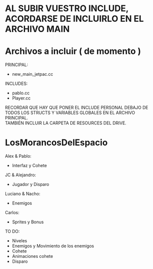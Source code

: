 # AL SUBIR VUESTRO INCLUDE, ACORDARSE DE INCLUIRLO EN EL ARCHIVO MAIN
# Archivos a incluir ( de momento )
PRINCIPAL: 
- new_main_jetpac.cc

INCLUDES:
- pablo.cc
- Player.cc


RECORDAR QUE HAY QUE PONER EL INCLUDE PERSONAL DEBAJO DE TODOS LOS STRUCTS Y VARIABLES GLOBALES EN EL ARCHIVO PRINCIPAL.    
TAMBIÉN INCLUIR LA CARPETA DE RESOURCES DEL DRIVE.


# LosMorancosDelEspacio

Alex & Pablo:
- Interfaz y Cohete

JC & Alejandro:
- Jugador y Disparo

Luciano & Nacho:
- Enemigos

Carlos:
- Sprites y Bonus

TO DO:
- Niveles
- Enemigos y Movimiento de los enemigos
- Cohete
- Animaciones cohete
- Disparo

